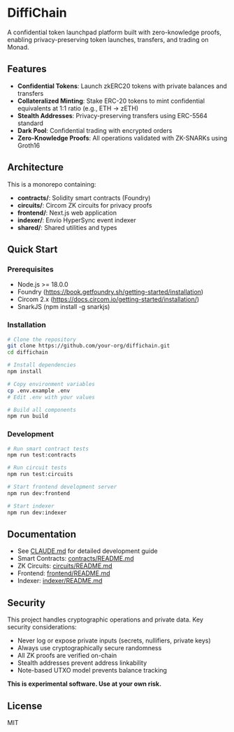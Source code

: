 # DiffiChain

A confidential token launchpad platform built with zero-knowledge proofs, enabling privacy-preserving token launches, transfers, and trading on Monad.

## Features

- **Confidential Tokens**: Launch zkERC20 tokens with private balances and transfers
- **Collateralized Minting**: Stake ERC-20 tokens to mint confidential equivalents at 1:1 ratio (e.g., ETH → zETH)
- **Stealth Addresses**: Privacy-preserving transfers using ERC-5564 standard
- **Dark Pool**: Confidential trading with encrypted orders
- **Zero-Knowledge Proofs**: All operations validated with ZK-SNARKs using Groth16

## Architecture

This is a monorepo containing:

- **contracts/**: Solidity smart contracts (Foundry)
- **circuits/**: Circom ZK circuits for privacy proofs
- **frontend/**: Next.js web application
- **indexer/**: Envio HyperSync event indexer
- **shared/**: Shared utilities and types

## Quick Start

### Prerequisites

- Node.js >= 18.0.0
- Foundry (https://book.getfoundry.sh/getting-started/installation)
- Circom 2.x (https://docs.circom.io/getting-started/installation/)
- SnarkJS (npm install -g snarkjs)

### Installation

```bash
# Clone the repository
git clone https://github.com/your-org/diffichain.git
cd diffichain

# Install dependencies
npm install

# Copy environment variables
cp .env.example .env
# Edit .env with your values

# Build all components
npm run build
```

### Development

```bash
# Run smart contract tests
npm run test:contracts

# Run circuit tests
npm run test:circuits

# Start frontend development server
npm run dev:frontend

# Start indexer
npm run dev:indexer
```

## Documentation

- See [CLAUDE.md](./CLAUDE.md) for detailed development guide
- Smart Contracts: [contracts/README.md](./contracts/README.md)
- ZK Circuits: [circuits/README.md](./circuits/README.md)
- Frontend: [frontend/README.md](./frontend/README.md)
- Indexer: [indexer/README.md](./indexer/README.md)

## Security

This project handles cryptographic operations and private data. Key security considerations:

- Never log or expose private inputs (secrets, nullifiers, private keys)
- Always use cryptographically secure randomness
- All ZK proofs are verified on-chain
- Stealth addresses prevent address linkability
- Note-based UTXO model prevents balance tracking

**This is experimental software. Use at your own risk.**

## License

MIT
